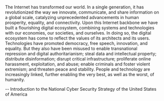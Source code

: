 The Internet has transformed our world. In a single generation, it has revolutionized the way we innovate, communicate, and share information on a global scale, catalyzing unprecedented advancements in human prosperity, equality, and connectivity. Upon this Internet backbone we have built a flourishing digital ecosystem, combining systems and technologies with our economies, our societies, and ourselves. In doing so, the digital ecosystem has come to reflect the values of its architects and its users. Technologies have promoted democracy, free speech, innovation, and equality. 
But they also have been misused to enable transnational repression and digital authoritarianism; steal data and intellectual property; distribute disinformation; disrupt critical infrastructure; proliferate online harassment, exploitation, and abuse; enable criminals and foster violent extremism; and threaten peace and stability. 
People and technology are increasingly linked, further enabling the very best, as well as the worst, of humanity.

-- Introduction to the National Cyber Security Strategy of the United States of America
